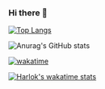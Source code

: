 ### Hi there 👋

<!--
**CN-Shopkeeper/CN-Shopkeeper** is a ✨ _special_ ✨ repository because its `README.md` (this file) appears on your GitHub profile.

Here are some ideas to get you started:

- 🔭 I’m currently working on ...
- 🌱 I’m currently learning ...
- 👯 I’m looking to collaborate on ...
- 🤔 I’m looking for help with ...
- 💬 Ask me about ...
- 📫 How to reach me: ...
- 😄 Pronouns: ...
- ⚡ Fun fact: ...
-->
[![Top Langs](https://github-readme-stats.vercel.app/api/top-langs/?username=VisualGMQ&layout=compact&hide=html,javascript,c)](https://github.com/anuraghazra/github-readme-stats)

![Anurag's GitHub stats](https://github-readme-stats.vercel.app/api?username=VisualGMQ&layout=compact)

[![wakatime](https://wakatime.com/badge/user/7e7c9b8c-f1a2-45d5-a175-922086f27157.svg)](https://wakatime.com/@7e7c9b8c-f1a2-45d5-a175-922086f27157)

[![Harlok's wakatime stats](https://github-readme-stats.vercel.app/api/wakatime?username=@VisualGMQ)](https://github.com/anuraghazra/github-readme-stats)
